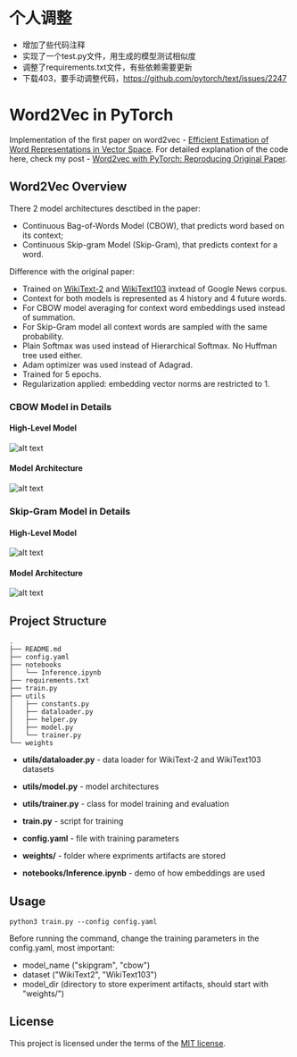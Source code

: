 # 个人调整
* 增加了些代码注释
* 实现了一个test.py文件，用生成的模型测试相似度
* 调整了requirements.txt文件，有些依赖需要更新
* 下载403，要手动调整代码，https://github.com/pytorch/text/issues/2247

# Word2Vec in PyTorch

Implementation of the first paper on word2vec - [Efficient Estimation of Word Representations in Vector Space](https://arxiv.org/abs/1301.3781). For detailed explanation of the code here, check my post - [Word2vec with PyTorch: Reproducing Original Paper](https://notrocketscience.blog/word2vec-with-pytorch-implementing-original-paper/).

## Word2Vec Overview

There 2 model architectures desctibed in the paper:

- Continuous Bag-of-Words Model (CBOW), that predicts word based on its context;
- Continuous Skip-gram Model (Skip-Gram), that predicts context for a word.

Difference with the original paper:

- Trained on [WikiText-2](https://pytorch.org/text/stable/datasets.html#wikitext-2) and [WikiText103](https://pytorch.org/text/stable/datasets.html#wikitext103) inxtead of Google News corpus.
- Context for both models is represented as 4 history and 4 future words.
- For CBOW model averaging for context word embeddings used instead of summation.
- For Skip-Gram model all context words are sampled with the same probability. 
- Plain Softmax was used instead of Hierarchical Softmax. No Huffman tree used either.
- Adam optimizer was used instead of Adagrad.
- Trained for 5 epochs.
- Regularization applied: embedding vector norms are restricted to 1.


### CBOW Model in Details
#### High-Level Model
![alt text](docs/cbow_overview.png)
#### Model Architecture
![alt text](docs/cbow_detailed.png)


### Skip-Gram Model in Details
#### High-Level Model
![alt text](docs/skipgram_overview.png)
#### Model Architecture
![alt text](docs/skipgram_detailed.png)


## Project Structure


```
.
├── README.md
├── config.yaml
├── notebooks
│   └── Inference.ipynb
├── requirements.txt
├── train.py
├── utils
│   ├── constants.py
│   ├── dataloader.py
│   ├── helper.py
│   ├── model.py
│   └── trainer.py
└── weights
```

- **utils/dataloader.py** - data loader for WikiText-2 and WikiText103 datasets
- **utils/model.py** - model architectures
- **utils/trainer.py** - class for model training and evaluation

- **train.py** - script for training
- **config.yaml** - file with training parameters
- **weights/** - folder where expriments artifacts are stored
- **notebooks/Inference.ipynb** - demo of how embeddings are used

## Usage


```
python3 train.py --config config.yaml
```

Before running the command, change the training parameters in the config.yaml, most important:

- model_name ("skipgram", "cbow")
- dataset ("WikiText2", "WikiText103")
- model_dir (directory to store experiment artifacts, should start with "weights/")

## License
This project is licensed under the terms of the [MIT license](https://choosealicense.com/licenses/mit/).
